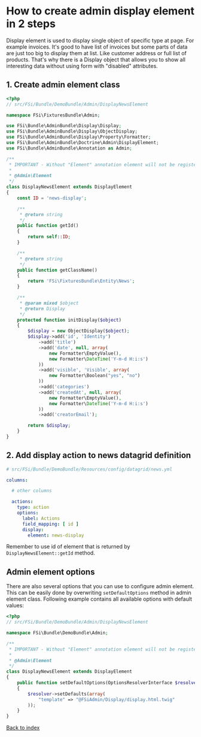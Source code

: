 # How to create admin display element in 2 steps

Display element is used to display single object of specific type at page.
For example invoices. It's good to have list of invoices but some parts of data are just too big
to display them at list. Like customer address or full list of products. That's why there is a Display object
that allows you to show all interesting data without using form with "disabled" attributes.

## 1. Create admin element class

```php
<?php
// src/FSi/Bundle/DemoBundle/Admin/DisplayNewsElement

namespace FSi\FixturesBundle\Admin;

use FSi\Bundle\AdminBundle\Display\Display;
use FSi\Bundle\AdminBundle\Display\ObjectDisplay;
use FSi\Bundle\AdminBundle\Display\Property\Formatter;
use FSi\Bundle\AdminBundle\Doctrine\Admin\DisplayElement;
use FSi\Bundle\AdminBundle\Annotation as Admin;

/**
 * IMPORTANT - Without "Element" annotation element will not be registered in admin elements manager!
 *
 * @Admin\Element
 */
class DisplayNewsElement extends DisplayElement
{
    const ID = 'news-display';

    /**
     * @return string
     */
    public function getId()
    {
        return self::ID;
    }

    /**
     * @return string
     */
    public function getClassName()
    {
        return 'FSi\FixturesBundle\Entity\News';
    }

    /**
     * @param mixed $object
     * @return Display
     */
    protected function initDisplay($object)
    {
        $display = new ObjectDisplay($object);
        $display->add('id', 'Identity')
            ->add('title')
            ->add('date', null, array(
                new Formatter\EmptyValue(),
                new Formatter\DateTime('Y-m-d H:i:s')
            ))
            ->add('visible', 'Visible', array(
                new Formatter\Boolean("yes", "no")
            ))
            ->add('categories')
            ->add('createdAt', null, array(
                new Formatter\EmptyValue(),
                new Formatter\DateTime('Y-m-d H:i:s')
            ))
            ->add('creatorEmail');

        return $display;
    }
}
```

## 2. Add display action to news datagrid definition

```yaml
# src/FSi/Bundle/DemoBundle/Resources/config/datagrid/news.yml

columns:

  # other columns

  actions:
    type: action
    options:
      label: Actions
      field_mapping: [ id ]
      display:
        element: news-display
```


Remember to use id of element that is returned by ``DisplayNewsElement::getId`` method.

## Admin element options

There are also several options that you can use to configure admin element.
This can be easily done by overwriting ``setDefaultOptions`` method in admin element class.
Following example contains all available options with default values:

```php
<?php
// src/FSi/Bundle/DemoBundle/Admin/DisplayNewsElement

namespace FSi\Bundle\DemoBundle\Admin;

/**
 * IMPORTANT - Without "Element" annotation element will not be registered in admin elements manager!
 *
 * @Admin\Element
 */
class DisplayNewsElement extends DisplayElement
{
    public function setDefaultOptions(OptionsResolverInterface $resolver)
    {
        $resolver->setDefaults(array(
            "template" => "@FSiAdmin/Display/display.html.twig"
        ));
    }
}
```

[Back to index](index.md)
